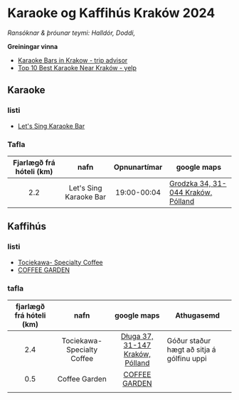 # Karaoke og Kaffihús Kraków 2024

*Ransóknar & þróunar teymi: Halldór, Doddi,*

**Greiningar vinna**

- [Karaoke Bars in Krakow - trip advisor](https://www.tripadvisor.com/Attractions-g274772-Activities-c20-t105-Krakow_Lesser_Poland_Province_Southern_Poland.html)
- [Top 10 Best Karaoke Near Kraków - yelp](https://www.yelp.com/search?cflt=karaoke&find_loc=Krak%C3%B3w)

## Karaoke 

### listi

- [Let's Sing Karaoke Bar](https://maps.app.goo.gl/e8Qdq2anxp4XrGMh7)

### Tafla


| Fjarlægð frá hóteli (km) |          nafn          | Opnunartímar | google maps                                                  |
| :----------------------: | :--------------------: | :----------: | ------------------------------------------------------------ |
|           2.2            | Let's Sing Karaoke Bar | 19:00-00:04  | [Grodzka 34, 31-044 Kraków, Pólland](https://maps.app.goo.gl/e8Qdq2anxp4XrGMh7) |

## Kaffihús


### listi

- [Tociekawa- Specialty Coffee](https://maps.app.goo.gl/UFrGjNDNFnavEboy6)
- [COFFEE GARDEN](https://maps.app.goo.gl/EGzcV6k1MhCToisu9)

### tafla

| fjarlægð frá hóteli (km) |            nafn             |                         google maps                          | Athugasemd                                |
| :----------------------: | :-------------------------: | :----------------------------------------------------------: | ----------------------------------------- |
|           2.4            | Tociekawa- Specialty Coffee | [Długa 37, 31-147 Kraków, Pólland](https://maps.app.goo.gl/UFrGjNDNFnavEboy6) | Góður staður hægt að sitja á gólfinu uppi |
|           0.5            |        Coffee Garden        |  [COFFEE GARDEN](https://maps.app.goo.gl/EGzcV6k1MhCToisu9)  |                                           |
|                          |                             |                                                              |                                           |
